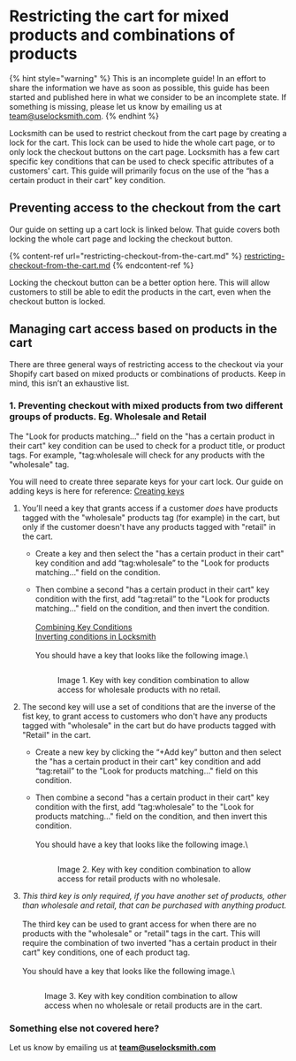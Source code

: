 # Restricting the cart for mixed products and combinations of products

{% hint style="warning" %}
This is an incomplete guide! In an effort to share the information we have as soon as possible, this guide has been started and published here in what we consider to be an incomplete state. If something is missing, please let us know by emailing us at [team@uselocksmith.com](mailto:team@uselocksmith.com).
{% endhint %}

Locksmith can be used to restrict checkout from the cart page by creating a lock for the cart. This lock can be used to hide the whole cart page, or to only lock the checkout buttons on the cart page. Locksmith has a few cart specific key conditions that can be used to check specific attributes of a customers' cart. This guide will primarily focus on the use of the “has a certain product in their cart” key condition.

## Preventing access to the checkout from the cart

Our guide on setting up a cart lock is linked below. That guide covers both locking the whole cart page and locking the checkout button.

{% content-ref url="restricting-checkout-from-the-cart.md" %}
[restricting-checkout-from-the-cart.md](restricting-checkout-from-the-cart.md)
{% endcontent-ref %}

Locking the checkout button can be a better option here. This will allow customers to still be able to edit the products in the cart, even when the checkout button is locked.

## Managing cart access based on products in the cart

There are three general ways of restricting access to the checkout via your Shopify cart based on mixed products or combinations of products. Keep in mind, this isn’t an exhaustive list.

### 1. Preventing checkout with mixed products from two different groups of products. Eg. Wholesale and Retail

The "Look for products matching…" field on the "has a certain product in their cart" key condition can be used to check for a product title, or product tags. For example, "tag:wholesale will check for any products with the "wholesale" tag.&#x20;

You will need to create three separate keys for your cart lock. Our guide on adding keys is here for reference: [Creating keys](https://www.locksmith.guide/basics/creating-keys)

1. You’ll need a key that grants access if a customer _does_ have products tagged with the "wholesale" products tag (for example) in the cart, but only if the customer doesn't have any products tagged with "retail" in the cart.
   * Create a key and then select the "has a certain product in their cart" key condition and add “tag:wholesale” to the "Look for products matching…" field on the condition.
   *   Then combine a second "has a certain product in their cart" key condition with the first, add “tag:retail” to the "Look for products matching…" field on the condition, and then invert the condition.\
       \
       [Combining Key Conditions\
       ](../../keys/more/combining-key-conditions.md)[Inverting conditions in Locksmith\
       \
       ](../../keys/more/inverting-conditions-in-locksmith.md)You should have a key that looks like the following image.\


       <figure><img src="../../.gitbook/assets/Screenshot 2023-11-07 at 9.37.20 pm.png" alt=""><figcaption><p>Image 1. Key with key condition combination to allow access for wholesale products with no retail.</p></figcaption></figure>


2. The second key will use a set of conditions that are the inverse of the fist key, to grant access to customers who don't have any products tagged with "wholesale" in the cart but do have products tagged with "Retail" in the cart.
   * Create a new key by clicking the “+Add key” button and then select the "has a certain product in their cart" key condition and add “tag:retail” to the "Look for products matching…" field on this condition.
   *   Then combine a second "has a certain product in their cart" key condition with the first, add “tag:wholesale” to the "Look for products matching…" field on the condition, and then invert this condition.\
       \
       You should have a key that looks like the following image.\


       <figure><img src="../../.gitbook/assets/Screenshot 2023-11-07 at 9.39.21 pm.png" alt=""><figcaption><p> Image 2. Key with key condition combination to allow access for retail products with no wholesale.</p></figcaption></figure>


3.  _This third key is only required, if you have another set of products, other than wholesale and retail, that can be purchased with anything product._\
    \
    The third key can be used to grant access for when there are no products with the "wholesale" or "retail" tags in the cart. This will require the combination of two inverted "has a certain product in their cart" key conditions, one of each product tag.\
    \
    You should have a key that looks like the following image.\


    <figure><img src="../../.gitbook/assets/Screenshot 2023-11-07 at 9.41.57 pm.png" alt=""><figcaption><p> Image 3. Key with key condition combination to allow access when no wholesale or retail products are in the cart.</p></figcaption></figure>

### Something else not covered here?

Let us know by emailing us at **team@uselocksmith.com**
